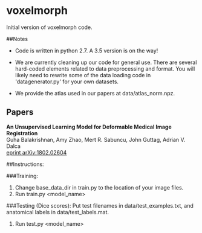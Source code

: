 # voxelmorph

Initial version of voxelmorph code.


##Notes
- Code is written in python 2.7. A 3.5 version is on the way!

- We are currently cleaning up our code for general use. There are several hard-coded elements related
to data preprocessing and format. You will likely need to rewrite some of the data loading code in 
'datagenerator.py' for your own datasets.

- We provide the atlas used in our papers at data/atlas_norm.npz.

## Papers
**An Unsupervised Learning Model for Deformable Medical Image Registration**  
Guha Balakrishnan, Amy Zhao, Mert R. Sabuncu, John Guttag, Adrian V. Dalca  
[eprint arXiv:1802.02604](https://arxiv.org/abs/1802.02604)

##Instructions:

###Training:

1. Change base_data_dir in train.py to the location of your image files.
2. Run train.py <model_name> <gpu-id> 

###Testing (Dice scores):
Put test filenames in data/test_examples.txt, and anatomical labels in data/test_labels.mat.
1. Run test.py <model_name> <gpu-id> <iter-num>
